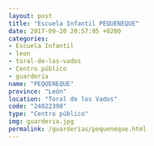 ```yaml
---
layout: post
title: "Escuela Infantil PEQUENEQUE"
date: 2017-09-20 20:57:05 +0200
categories:
- Escuela Infantil
- leon
- toral-de-los-vados
- Centro público
- guarderia
name: "PEQUENEQUE"
province: "León"
location: "Toral de los Vados"
code: "24022390"
type: "Centro público"
img: guarderia.jpg
permalink: /guarderias/pequeneque.html
---
```

